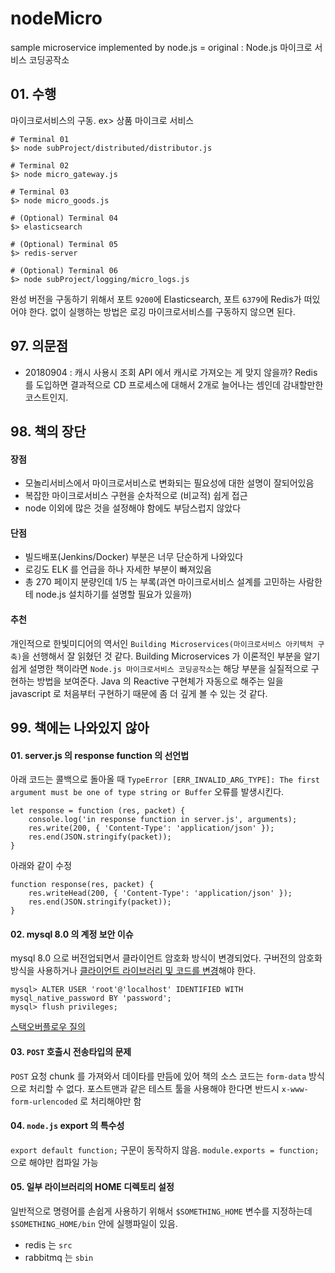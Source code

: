 # nodeMicro
sample microservice implemented by node.js = original : Node.js 마이크로 서비스 코딩공작소

## 01. 수행

마이크로서비스의 구동. ex> 상품 마이크로 서비스
```
# Terminal 01
$> node subProject/distributed/distributor.js

# Terminal 02
$> node micro_gateway.js

# Terminal 03
$> node micro_goods.js

# (Optional) Terminal 04
$> elasticsearch

# (Optional) Terminal 05
$> redis-server

# (Optional) Terminal 06
$> node subProject/logging/micro_logs.js
```
완성 버전을 구동하기 위해서 포트 `9200`에 Elasticsearch, 포트 `6379`에 Redis가 떠있어야 한다. 없이 실행하는 방법은 로깅 마이크로서비스를 구동하지 않으면 된다.

## 97. 의문점
- 20180904 : 캐시 사용시 조회 API 에서 캐시로 가져오는 게 맞지 않을까? Redis 를 도입하면 결과적으로 CD 프로세스에 대해서 2개로 늘어나는 셈인데 감내할만한 코스트인지.

## 98. 책의 장단
#### 장점
- 모놀리서비스에서 마이크로서비스로 변화되는 필요성에 대한 설명이 잘되어있음 
- 복잡한 마이크로서비스 구현을 순차적으로 (비교적) 쉽게 접근
- node 이외에 많은 것을 설정해야 함에도 부담스럽지 않았다

#### 단점
- 빌드배포(Jenkins/Docker) 부분은 너무 단순하게 나와있다
- 로깅도 ELK 를 언급을 하나 자세한 부분이 빠져있음
- 총 270 페이지 분량인데 1/5 는 부록(과연 마이크로서비스 설계를 고민하는 사람한테 node.js 설치하기를 설명할 필요가 있을까)

#### 추천
 개인적으로 한빛미디어의 역서인 `Building Microservices(마이크로서비스 아키텍처 구축)`을 선행해서 잘 읽혔던 것 같다. Building Microservices 가 이론적인 부분을 알기쉽게 설명한 책이라면 `Node.js 마이크로서비스 코딩공작소`는 해당 부분을 실질적으로 구현하는 방법을 보여준다. Java 의 Reactive 구현체가 자동으로 해주는 일을 javascript 로 처음부터 구현하기 때문에 좀 더 깊게 볼 수 있는 것 같다.

## 99. 책에는 나와있지 않아

#### 01. server.js 의 response function 의 선언법
아래 코드는 콜백으로 돌아올 때 `TypeError [ERR_INVALID_ARG_TYPE]: The first argument must be one of type string or Buffer` 오류를 발생시킨다.
```
let response = function (res, packet) {
	console.log('in response function in server.js', arguments);
	res.write(200, { 'Content-Type': 'application/json' });
	res.end(JSON.stringify(packet));
}
```
아래와 같이 수정 
```
function response(res, packet) {
    res.writeHead(200, { 'Content-Type': 'application/json' });
    res.end(JSON.stringify(packet));
}
```

#### 02. mysql 8.0 의 계정 보안 이슈 
mysql 8.0 으로 버전업되면서 클라이언트 암호화 방식이 변경되었다. 구버전의 암호화 방식을 사용하거나 [클라이언트 라이브러리 및 코드를 변경](https://dev.mysql.com/doc/dev/connector-nodejs/8.0/)해야 한다.
```
mysql> ALTER USER 'root'@'localhost' IDENTIFIED WITH mysql_native_password BY 'password';
mysql> flush privileges;
```
[스택오버플로우 질의](https://stackoverflow.com/questions/50093144/mysql-8-0-client-does-not-support-authentication-protocol-requested-by-server)

#### 03. `POST` 호출시 전송타입의 문제
`POST` 요청 chunk 를 가져와서 데이타를 만듬에 있어 책의 소스 코드는 `form-data` 방식으로 처리할 수 없다. 포스트맨과 같은 테스트 툴을 사용해야 한다면 반드시 `x-www-form-urlencoded` 로 처리해야만 함 

#### 04. `node.js` export 의 특수성
`export default function;` 구문이 동작하지 않음. `module.exports = function;` 으로 해야만 컴파일 가능 

#### 05. 일부 라이브러리의 HOME 디렉토리 설정
일반적으로 명령어를 손쉽게 사용하기 위해서 `$SOMETHING_HOME` 변수를 지정하는데 `$SOMETHING_HOME/bin` 안에 실행파일이 있음. 
- redis 는 `src`
- rabbitmq 는 `sbin`
